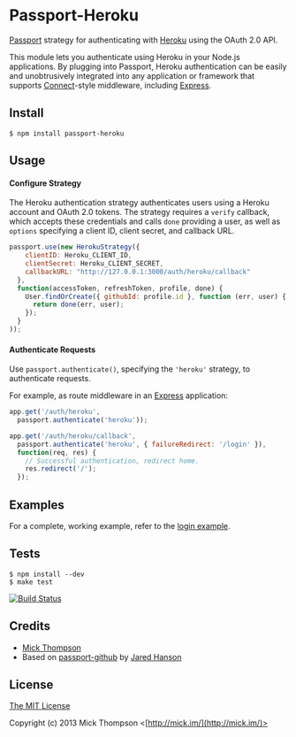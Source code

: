 # Passport-Heroku

[Passport](http://passportjs.org/) strategy for authenticating with [Heroku](https://heroku.com/)
using the OAuth 2.0 API.

This module lets you authenticate using Heroku in your Node.js applications. By plugging into Passport, Heroku authentication can be easily and unobtrusively integrated into any application or framework that supports [Connect](http://www.senchalabs.org/connect/)-style middleware, including [Express](http://expressjs.com/).

## Install

```no-highlight
$ npm install passport-heroku
```

## Usage

#### Configure Strategy

The Heroku authentication strategy authenticates users using a Heroku account and OAuth 2.0 tokens.  The strategy requires a `verify` callback, which accepts these credentials and calls `done` providing a user, as well as `options` specifying a client ID, client secret, and callback URL.

```js
passport.use(new HerokuStrategy({
    clientID: Heroku_CLIENT_ID,
    clientSecret: Heroku_CLIENT_SECRET,
    callbackURL: "http://127.0.0.1:3000/auth/heroku/callback"
  },
  function(accessToken, refreshToken, profile, done) {
    User.findOrCreate({ githubId: profile.id }, function (err, user) {
      return done(err, user);
    });
  }
));
```

#### Authenticate Requests

Use `passport.authenticate()`, specifying the `'heroku'` strategy, to authenticate requests.

For example, as route middleware in an [Express](http://expressjs.com/) application:

```js
app.get('/auth/heroku',
  passport.authenticate('heroku'));

app.get('/auth/heroku/callback',
  passport.authenticate('heroku', { failureRedirect: '/login' }),
  function(req, res) {
    // Successful authentication, redirect home.
    res.redirect('/');
  });
```

## Examples

For a complete, working example, refer to the [login example](https://github.com/mick/passport-heroku/tree/master/examples/login).

## Tests

```no-highlight
$ npm install --dev
$ make test
```

[![Build Status](https://secure.travis-ci.org/mick/passport-heroku.png)](http://travis-ci.org/mick/passport-heroku)

## Credits

  - [Mick Thompson](http://github.com/mick)
  - Based on [passport-github](http://github.com/jaredhanson/passport-github) by [Jared Hanson](http://github.com/jaredhanson)

## License

[The MIT License](http://opensource.org/licenses/MIT)

Copyright (c) 2013 Mick Thompson <[http://mick.im/](http://mick.im/)>
